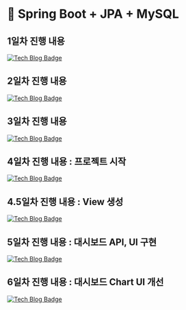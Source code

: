 # 📘 Spring Boot + JPA + MySQL 

## 1일차 진행 내용 
[![Tech Blog Badge](https://img.shields.io/badge/-Tech%20blog-20C997?style=flat-square&logo=velog&logoColor=white&link=https://velog.io/@kjr04205/%EA%B3%B5%EB%B6%80-1%EC%9D%BC%EC%B0%A8-Spring-Boot-JPA-MySQL-%ED%99%98%EA%B2%BD%EC%84%B8%ED%8C%85)](https://velog.io/@kjr04205/%EA%B3%B5%EB%B6%80-1%EC%9D%BC%EC%B0%A8-Spring-Boot-JPA-MySQL-%ED%99%98%EA%B2%BD%EC%84%B8%ED%8C%85)

## 2일차 진행 내용 
[![Tech Blog Badge](https://img.shields.io/badge/-Tech%20blog-20C997?style=flat-square&logo=velog&logoColor=white&link=https://velog.io/@kjr04205/2%EC%9D%BC%EC%B0%A8-Spring-Boot-JPA%EB%A1%9C-REST-API-%EB%A7%8C%EB%93%A4%EA%B8%B0)](https://velog.io/@kjr04205/2%EC%9D%BC%EC%B0%A8-Spring-Boot-JPA%EB%A1%9C-REST-API-%EB%A7%8C%EB%93%A4%EA%B8%B0)

## 3일차 진행 내용 
[![Tech Blog Badge](https://img.shields.io/badge/-Tech%20blog-20C997?style=flat-square&logo=velog&logoColor=white&link=https://velog.io/@kjr04205/3%EC%9D%BC%EC%B0%A8-Spring-Boot-JPA-Swagger-%EC%A0%81%EC%9A%A9-%EB%B2%84%EC%A0%84-%EC%9D%B4%EC%8A%88%EA%B9%8C%EC%A7%80-%ED%95%B4%EA%B2%B0)](https://velog.io/@kjr04205/3%EC%9D%BC%EC%B0%A8-Spring-Boot-JPA-Swagger-%EC%A0%81%EC%9A%A9-%EB%B2%84%EC%A0%84-%EC%9D%B4%EC%8A%88%EA%B9%8C%EC%A7%80-%ED%95%B4%EA%B2%B0)

## 4일차 진행 내용 : 프로젝트 시작
[![Tech Blog Badge](https://img.shields.io/badge/-Tech%20blog-20C997?style=flat-square&logo=velog&logoColor=white&link=https://velog.io/@kjr04205/4%EC%9D%BC%EC%B0%A8-%ED%86%A0%EC%9D%B4%ED%94%84%EB%A1%9C%EC%A0%9D%ED%8A%B8-%EC%84%A4%EA%B3%84-%EB%B0%8F-API-%EA%B5%AC%EC%84%B1)](https://velog.io/@kjr04205/4%EC%9D%BC%EC%B0%A8-%ED%86%A0%EC%9D%B4%ED%94%84%EB%A1%9C%EC%A0%9D%ED%8A%B8-%EC%84%A4%EA%B3%84-%EB%B0%8F-API-%EA%B5%AC%EC%84%B1)

## 4.5일차 진행 내용 : View 생성
[![Tech Blog Badge](https://img.shields.io/badge/-Tech%20blog-20C997?style=flat-square&logo=velog&logoColor=white&link=https://velog.io/@kjr04205/5%EC%9D%BC%EC%B0%A8-View-%ED%94%84%EB%A1%9C%EC%A0%9D%ED%8A%B8-%EC%83%9D%EC%84%B1-%EB%B0%8F-%EC%84%A4%EC%A0%95-%EC%A0%9C%ED%92%88-%EA%B4%80%EB%A6%AC-%EA%B8%B0%EB%8A%A5-%EA%B5%AC%ED%98%84)](https://velog.io/@kjr04205/5%EC%9D%BC%EC%B0%A8-View-%ED%94%84%EB%A1%9C%EC%A0%9D%ED%8A%B8-%EC%83%9D%EC%84%B1-%EB%B0%8F-%EC%84%A4%EC%A0%95-%EC%A0%9C%ED%92%88-%EA%B4%80%EB%A6%AC-%EA%B8%B0%EB%8A%A5-%EA%B5%AC%ED%98%84)

## 5일차 진행 내용 : 대시보드 API, UI 구현
[![Tech Blog Badge](https://img.shields.io/badge/-Tech%20blog-20C997?style=flat-square&logo=velog&logoColor=white&link=https://velog.io/@kjr04205/5%EC%9D%BC%EC%B0%A8-%EB%8C%80%EC%8B%9C%EB%B3%B4%EB%93%9C-API-UI-%EA%B5%AC%ED%98%84)](https://velog.io/@kjr04205/5%EC%9D%BC%EC%B0%A8-%EB%8C%80%EC%8B%9C%EB%B3%B4%EB%93%9C-API-UI-%EA%B5%AC%ED%98%84)

## 6일차 진행 내용 : 대시보드 Chart UI 개선
[![Tech Blog Badge](https://img.shields.io/badge/-Tech%20blog-20C997?style=flat-square&logo=velog&logoColor=white&link=https://velog.io/@kjr04205/6%EC%9D%BC%EC%B0%A8-%EB%8C%80%EC%8B%9C%EB%B3%B4%EB%93%9C-Chart-UI-%EA%B0%9C%EC%84%A0)](https://velog.io/@kjr04205/6%EC%9D%BC%EC%B0%A8-%EB%8C%80%EC%8B%9C%EB%B3%B4%EB%93%9C-Chart-UI-%EA%B0%9C%EC%84%A0)